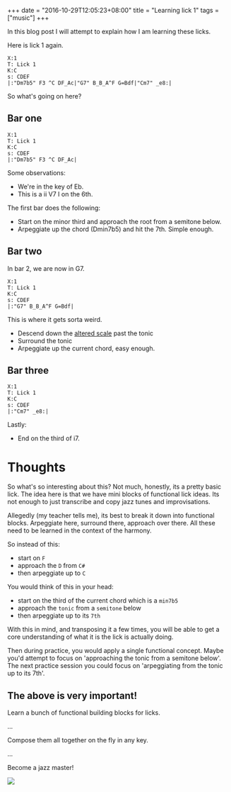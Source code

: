 +++
date = "2016-10-29T12:05:23+08:00"
title = "Learning lick 1"
tags = ["music"]
+++

In this blog post I will attempt to explain how I am learning these licks.

<!--more-->

Here is lick 1 again.

```
X:1
T: Lick 1
K:C
s: CDEF
|:"Dm7b5" F3 ^C DF_Ac|"G7" B_B_A^F G=Bdf|"Cm7" _e8:|
```

So what's going on here?

## Bar one

```
X:1
T: Lick 1
K:C
s: CDEF
|:"Dm7b5" F3 ^C DF_Ac|
```

Some observations:

- We're in the key of Eb.
- This is a ii V7 I on the 6th.

The first bar does the following:

- Start on the minor third and approach the root from a semitone below.
- Arpeggiate up the chord (Dmin7b5) and hit the 7th. Simple enough.

## Bar two

In bar 2, we are now in G7.
```
X:1
T: Lick 1
K:C
s: CDEF
|:"G7" B_B_A^F G=Bdf|
```

This is where it gets sorta weird.

- Descend down the [altered scale](https://en.wikipedia.org/wiki/Altered_scale) past the tonic
- Surround the tonic
- Arpeggiate up the current chord, easy enough.

## Bar three

```
X:1
T: Lick 1
K:C
s: CDEF
|:"Cm7" _e8:|
```

Lastly:

- End on the third of i7.

# Thoughts

So what's so interesting about this? Not much, honestly, its a pretty basic lick. The idea here is that we have mini blocks of functional lick ideas. Its not enough to just transcribe and copy jazz tunes and improvisations.

Allegedly (my teacher tells me), its best to break it down into functional blocks. Arpeggiate here, surround there, approach over there. All these need to be learned in the context of the harmony.

So instead of this:

- start on `F`
- approach the `D` from `C#`
- then arpeggiate up to `C`

You would think of this in your head:

- start on the third of the current chord which is a `min7b5`
- approach the `tonic` from a `semitone` below
- then arpeggiate up to its `7th`

With this in mind, and transposing it a few times, you will be able to get a core understanding of what it is the lick is actually doing.

Then during practice, you would apply a single functional concept. Maybe you'd attempt to focus on 'approaching the tonic from a semitone below'. The next practice session you could focus on 'arpeggiating from the tonic up to its 7th'.

## The above is very important!

Learn a bunch of functional building blocks for licks.

...

Compose them all together on the fly in any key.

...

Become a jazz master!

![](/technical-blog/images/jazzpianomaster.jpg)
